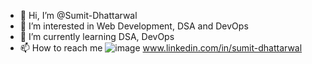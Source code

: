 - 👋 Hi, I’m @Sumit-Dhattarwal
- 👀 I’m interested in Web Development, DSA and DevOps
- 🌱 I’m currently learning DSA, DevOps
- 📫 How to reach me ![image](https://user-images.githubusercontent.com/83583547/209444916-df97cbba-eea2-4ef3-9769-c48a22f09e9a.png)
www.linkedin.com/in/sumit-dhattarwal

<!---
Sumit-Dhattarwal/Sumit-Dhattarwal is a ✨ special ✨ repository because its `README.md` (this file) appears on your GitHub profile.
You can click the Preview link to take a look at your changes.
--->
